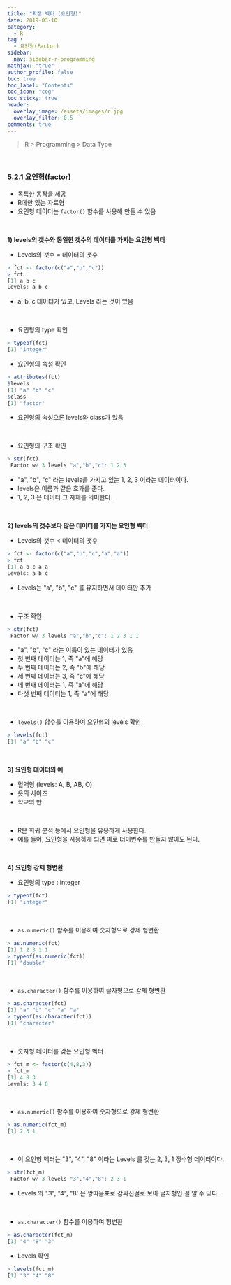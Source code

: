 ```yaml
---
title: "확장 벡터 (요인형)"
date: 2019-03-10
category:
  - R
tag :
  - 요인형(Factor)
sidebar:
  nav: sidebar-r-programming
mathjax: "true"
author_profile: false
toc: true
toc_label: "Contents"
toc_icon: "cog"
toc_sticky: true
header:
  overlay_image: /assets/images/r.jpg
  overlay_filter: 0.5
comments: true
---
```

> R > Programming > Data Type

<br>

### 5.2.1 요인형(factor)

- 독특한 동작을 제공
- R에만 있는 자료형
- 요인형 데이터는 `factor()` 함수를 사용해 만들 수 있음

<br>

**1) levels의 갯수와 동일한 갯수의 데이터를 가지는 요인형 벡터**
-  Levels의 갯수 = 데이터의 갯수
```R
> fct <- factor(c("a","b","c"))
> fct
[1] a b c
Levels: a b c
```

- a, b, c 데이터가 있고, Levels 라는 것이 있음

<br>

- 요인형의 type 확인
```R
> typeof(fct)
[1] "integer"
```

- 요인형의 속성 확인
```R
> attributes(fct)
$levels
[1] "a" "b" "c"
$class
[1] "factor"
```

- 요인형의 속성으론 levels와 class가 있음

<br>

- 요인형의 구조 확인
```R
> str(fct)
 Factor w/ 3 levels "a","b","c": 1 2 3
```

- "a", "b", "c" 라는 levels을 가지고 있는 1, 2, 3 이라는 데이터이다.
- levels은 이름과 같은 효과를 준다.
- 1, 2, 3 은 데이터 그 자체를 의미한다.

<br>

**2) levels의 갯수보다 많은 데이터를 가지는 요인형 벡터**
-  Levels의 갯수 < 데이터의 갯수
```R
> fct <- factor(c("a","b","c","a","a"))
> fct
[1] a b c a a
Levels: a b c
```

- Levels는 "a", "b", "c" 를 유지하면서 데이터만 추가

<br>

- 구조 확인
```R
> str(fct)
 Factor w/ 3 levels "a","b","c": 1 2 3 1 1
```

- "a", "b", "c" 라는 이름이 있는 데이터가 있음
- 첫 번째 데이터는 1, 즉 "a"에 해당
- 두 번째 데이터는 2, 즉 "b"에 해당
- 세 번째 데이터는 3, 즉 "c"에 해당
- 네 번째 데이터는 1, 즉 "a"에 해당
- 다섯 번째 데이터는 1, 즉 "a"에 해당

<br>

- `levels()` 함수를 이용하여 요인형의 levels 확인
```R
> levels(fct)
[1] "a" "b" "c"
```

<br>

**3) 요인형 데이터의 예**
- 혈액형 (levels: A, B, AB, O)
- 옷의 사이즈
- 학교의 반  

<br>

- R은 회귀 분석 등에서 요인형을 유용하게 사용한다.
- 예를 들어, 요인형을 사용하게 되면 따로 더미변수를 만들지 않아도 된다.

<br>

**4) 요인형 강제 형변환**

- 요인형의 type : integer
```R
> typeof(fct)
[1] "integer"
```

<br>

- `as.numeric()` 함수를 이용하여 숫자형으로 강제 형변환
```R
> as.numeric(fct)
[1] 1 2 3 1 1
> typeof(as.numeric(fct))
[1] "double"
```

<br>

- `as.character()` 함수를 이용하여 글자형으로 강제 형변환
```R
> as.character(fct)
[1] "a" "b" "c" "a" "a"
> typeof(as.character(fct))
[1] "character"
```

<br>

- 숫자형 데이터를 갖는 요인형 벡터
```R
> fct_m <- factor(c(4,8,3))
> fct_m
[1] 4 8 3
Levels: 3 4 8
```

<br>

- `as.numeric()` 함수를 이용하여 숫자형으로 강제 형변환
```R
> as.numeric(fct_m)
[1] 2 3 1
```

<br>

- 이 요인형 벡터는 "3", "4", "8" 이라는 Levels 를 갖는 2, 3, 1 정수형 데이터이다.
```R
> str(fct_m)
 Factor w/ 3 levels "3","4","8": 2 3 1
```

- Levels 의 "3", "4", "8' 은 쌍따옴표로 감싸진걸로 보아 글자형인 걸 알 수 있다.

<br>

- `as.character()` 함수를 이용하여 형변환
```R
> as.character(fct_m)
[1] "4" "8" "3"
```

- Levels 확인
```R
> levels(fct_m)
[1] "3" "4" "8"
```
